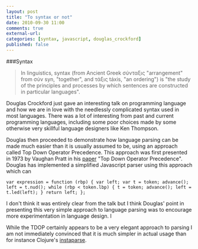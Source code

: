 ```yaml
---
layout: post
title: "To syntax or not"
date: 2010-09-30 11:00
comments: true
external-url:
categories: [syntax, javascript, douglas_crockford]
published: false
---
```

###Syntax

> In linguistics, syntax (from Ancient Greek σύνταξις "arrangement" from σύν syn, "together", and τάξις táxis, "an ordering") is "the study of the principles and processes by which sentences are constructed in particular languages".

Douglas Crockford just gave an interesting talk on programming language and how we are in love with the needlessly complicated syntax used in most languages. There was a lot of interesting from past and current programming languages, including some poor choices made by some otherwise very skillful language designers like Ken Thompson.

Douglas then proceeded to demonstrate how language parsing can be made much easier than it is usually assumed to be, using an approach called Top Down Operator Precedence. This approach was first presented in 1973 by Vaughan Pratt in his [paper](http://mauke.hopto.org/stuff/papers/p41-pratt.pdf) "Top Down Operator Precedence". Douglas has implemented a simplified Javascript parser using this approach which can 

 `var expression = function (rbp) {
        var left;
        var t = token;
        advance();
        left = t.nud();
        while (rbp < token.lbp) {
            t = token;
            advance();
            left = t.led(left);
        }
        return left;
    };`

I don't think it was entirely clear from the talk but I think Douglas' point in presenting this very simple approach to language parsing was to encourage more experimentation in language design. I 

While the TDOP certainly appears to be a very elegant approach to parsing I am not immediately convinced that it is much simpler in actual usage than for instance Clojure's [instaparse](https://github.com/Engelberg/instaparse). 
